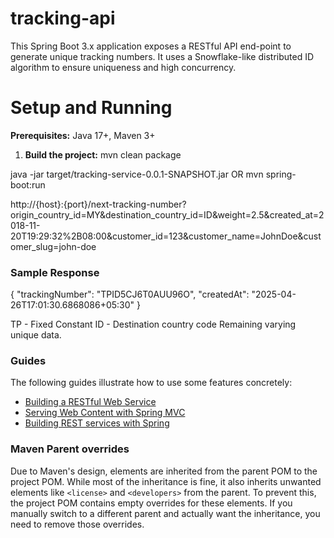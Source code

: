 # tracking-api
This Spring Boot 3.x application exposes a RESTful API end-point to generate unique tracking numbers. 
It uses a Snowflake-like distributed ID algorithm to ensure uniqueness and high concurrency.

# Setup and Running
**Prerequisites:** Java 17+, Maven 3+

1. **Build the project:**
mvn clean package

java -jar target/tracking-service-0.0.1-SNAPSHOT.jar
OR
mvn spring-boot:run

http://{host}:{port}/next-tracking-number?origin_country_id=MY&destination_country_id=ID&weight=2.5&created_at=2018-11-20T19:29:32%2B08:00&customer_id=123&customer_name=JohnDoe&customer_slug=john-doe

### Sample Response
{
  "trackingNumber": "TPID5CJ6T0AUU96O",
  "createdAt": "2025-04-26T17:01:30.6868086+05:30"
}


TP - Fixed Constant
ID - Destination country code
Remaining varying unique data.

### Guides
The following guides illustrate how to use some features concretely:

* [Building a RESTful Web Service](https://spring.io/guides/gs/rest-service/)
* [Serving Web Content with Spring MVC](https://spring.io/guides/gs/serving-web-content/)
* [Building REST services with Spring](https://spring.io/guides/tutorials/rest/)

### Maven Parent overrides

Due to Maven's design, elements are inherited from the parent POM to the project POM.
While most of the inheritance is fine, it also inherits unwanted elements like `<license>` and `<developers>` from the parent.
To prevent this, the project POM contains empty overrides for these elements.
If you manually switch to a different parent and actually want the inheritance, you need to remove those overrides.